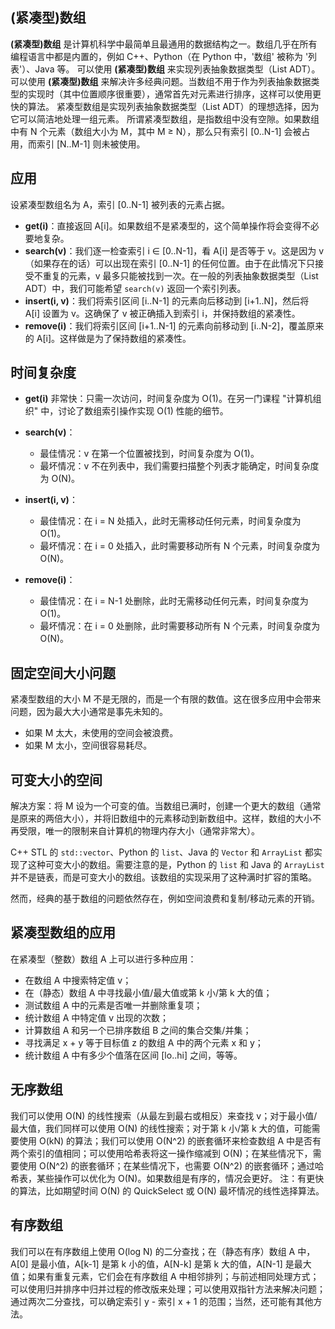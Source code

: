 ## (紧凑型)数组
**(紧凑型)数组** 是计算机科学中最简单且最通用的数据结构之一。数组几乎在所有编程语言中都是内置的，例如 C++、Python（在 Python 中，'数组' 被称为 '列表'）、Java 等。
可以使用 **(紧凑型)数组** 来实现列表抽象数据类型（List ADT）。
可以使用 **(紧凑型)数组** 来解决许多经典问题。当数组不用于作为列表抽象数据类型的实现时（其中位置顺序很重要），通常首先对元素进行排序，这样可以使用更快的算法。
紧凑型数组是实现列表抽象数据类型（List ADT）的理想选择，因为它可以简洁地处理一组元素。
所谓紧凑型数组，是指数组中没有空隙。如果数组中有 N 个元素（数组大小为 M，其中 M ≥ N），那么只有索引 [0..N-1] 会被占用，而索引 [N..M-1] 则未被使用。

## 应用
设紧凑型数组名为 A，索引 [0..N-1] 被列表的元素占据。
- **get(i)**：直接返回 A[i]。如果数组不是紧凑型的，这个简单操作将会变得不必要地复杂。
- **search(v)**：我们逐一检查索引 i ∈ [0..N-1]，看 A[i] 是否等于 v。这是因为 v（如果存在的话）可以出现在索引 [0..N-1] 的任何位置。由于在此情况下只接受不重复的元素，v 最多只能被找到一次。在一般的列表抽象数据类型（List ADT）中，我们可能希望 `search(v)` 返回一个索引列表。
- **insert(i, v)**：我们将索引区间 [i..N-1] 的元素向后移动到 [i+1..N]，然后将 A[i] 设置为 v。这确保了 v 被正确插入到索引 i，并保持数组的紧凑性。
- **remove(i)**：我们将索引区间 [i+1..N-1] 的元素向前移动到 [i..N-2]，覆盖原来的 A[i]。这样做是为了保持数组的紧凑性。

## 时间复杂度
- **get(i)** 非常快：只需一次访问，时间复杂度为 O(1)。在另一门课程 "计算机组织" 中，讨论了数组索引操作实现 O(1) 性能的细节。

- **search(v)**：
  - 最佳情况：v 在第一个位置被找到，时间复杂度为 O(1)。
  - 最坏情况：v 不在列表中，我们需要扫描整个列表才能确定，时间复杂度为 O(N)。

- **insert(i, v)**：
  - 最佳情况：在 i = N 处插入，此时无需移动任何元素，时间复杂度为 O(1)。
  - 最坏情况：在 i = 0 处插入，此时需要移动所有 N 个元素，时间复杂度为 O(N)。

- **remove(i)**：
  - 最佳情况：在 i = N-1 处删除，此时无需移动任何元素，时间复杂度为 O(1)。
  - 最坏情况：在 i = 0 处删除，此时需要移动所有 N 个元素，时间复杂度为 O(N)。

## 固定空间大小问题

紧凑型数组的大小 M 不是无限的，而是一个有限的数值。这在很多应用中会带来问题，因为最大大小通常是事先未知的。
- 如果 M 太大，未使用的空间会被浪费。
- 如果 M 太小，空间很容易耗尽。

## 可变大小的空间
解决方案：将 M 设为一个可变的值。当数组已满时，创建一个更大的数组（通常是原来的两倍大小），并将旧数组中的元素移动到新数组中。这样，数组的大小不再受限，唯一的限制来自计算机的物理内存大小（通常非常大）。

C++ STL 的 `std::vector`、Python 的 `list`、Java 的 `Vector` 和 `ArrayList` 都实现了这种可变大小的数组。需要注意的是，Python 的 `list` 和 Java 的 `ArrayList` 并不是链表，而是可变大小的数组。该数组的实现采用了这种满时扩容的策略。

然而，经典的基于数组的问题依然存在，例如空间浪费和复制/移动元素的开销。

## 紧凑型数组的应用
在紧凑型（整数）数组 A 上可以进行多种应用：

- 在数组 A 中搜索特定值 v；
- 在（静态）数组 A 中寻找最小值/最大值或第 k 小/第 k 大的值；
- 测试数组 A 中的元素是否唯一并删除重复项；
- 统计数组 A 中特定值 v 出现的次数；
- 计算数组 A 和另一个已排序数组 B 之间的集合交集/并集；
- 寻找满足 x + y 等于目标值 z 的数组 A 中的两个元素 x 和 y；
- 统计数组 A 中有多少个值落在区间 [lo..hi] 之间，等等。

## 无序数组
我们可以使用 O(N) 的线性搜索（从最左到最右或相反）来查找 v；对于最小值/最大值，我们同样可以使用 O(N) 的线性搜索；对于第 k 小/第 k 大的值，可能需要使用 O(kN) 的算法；我们可以使用 O(N^2) 的嵌套循环来检查数组 A 中是否有两个索引的值相同；可以使用哈希表将这一操作缩减到 O(N)；在某些情况下，需要使用 O(N^2) 的嵌套循环；在某些情况下，也需要 O(N^2) 的嵌套循环；通过哈希表，某些操作可以优化为 O(N)。如果数组是有序的，情况会更好。
注：有更快的算法，比如期望时间 O(N) 的 QuickSelect 或 O(N) 最坏情况的线性选择算法。

## 有序数组

我们可以在有序数组上使用 O(log N) 的二分查找；在（静态有序）数组 A 中，A[0] 是最小值，A[k-1] 是第 k 小的值，A[N-k] 是第 k 大的值，A[N-1] 是最大值；如果有重复元素，它们会在有序数组 A 中相邻排列；与前述相同处理方式；
可以使用归并排序中归并过程的修改版来处理；可以使用双指针方法来解决问题；通过两次二分查找，可以确定索引 y - 索引 x + 1 的范围；当然，还可能有其他方法。

